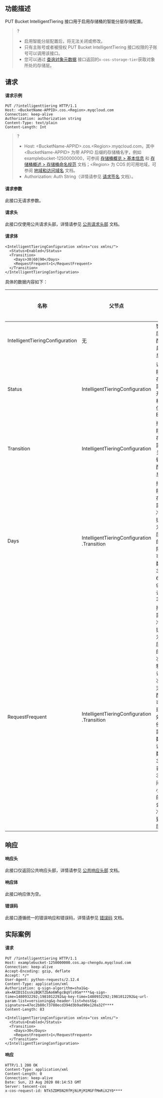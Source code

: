 ## 功能描述

PUT Bucket IntelligentTiering 接口用于启用存储桶的智能分层存储配置。

> ?
> - 启用智能分层配置后，将无法关闭或修改。
> - 只有主账号或者被授权 PUT Bucket IntelligentTiering 接口权限的子账号可以调用该接口。
> - 您可以通过 [查询对象元数据](https://cloud.tencent.com/document/product/436/7745) 接口返回的`x-cos-storage-tier`获取对象所处的存储层。

## 请求

#### 请求示例

```plaintext
PUT /?intelligenttiering HTTP/1.1
Host: <BucketName-APPID>.cos.<Region>.myqcloud.com
Connection: keep-alive
Authorization: authorization string
Content-Type: text/plain
Content-Length: Int
```

>? 
> - Host: &lt;BucketName-APPID>.cos.&lt;Region>.myqcloud.com，其中 &lt;BucketName-APPID> 为带 APPID 后缀的存储桶名字，例如 examplebucket-1250000000，可参阅 [存储桶概览 > 基本信息](https://cloud.tencent.com/document/product/436/48921#.E5.9F.BA.E6.9C.AC.E4.BF.A1.E6.81.AF) 和 [存储桶概述 > 存储桶命名规范](https://cloud.tencent.com/document/product/436/13312#.E5.AD.98.E5.82.A8.E6.A1.B6.E5.91.BD.E5.90.8D.E8.A7.84.E8.8C.83) 文档；&lt;Region> 为 COS 的可用地域，可参阅 [地域和访问域名](http://cloud.tencent.com/document/product/436/6224) 文档。
> - Authorization: Auth String（详情请参见 [请求签名](https://cloud.tencent.com/document/product/436/7778) 文档）。
> 

#### 请求参数

此接口无请求参数。

#### 请求头

此接口仅使用公共请求头部，详情请参见 [公共请求头部](https://cloud.tencent.com/document/product/436/7728) 文档。

#### 请求体

```shell
<IntelligentTieringConfiguration xmlns="cos xmlns/"> 
  <Status>Enabled</Status>
  <Transition>
    <Days>30|60|90</Days>
    <RequestFrequent>1</RequestFrequent>
  </Transition>
</IntelligentTieringConfiguration>
```

具体的数据内容如下：

| 名称                            | 父节点                                     | 描述                                                         | 类型      | 是否必选 |
| ------------------------------- | ------------------------------------------ | ------------------------------------------------------------ | --------- | -------- |
| IntelligentTieringConfiguration | 无                                         | 智能分层存储配置的具体信息                                   | Container | 是       |
| Status                          | IntelligentTieringConfiguration            | 说明智能分层存储配置是否开启，枚举值：Enabled     | Enum      | 是       |
| Transition                      | IntelligentTieringConfiguration            | 指定智能分层存储配置中有关数据转换的配置信息                 | Container | 是       |
| Days                            | IntelligentTieringConfiguration</br>.Transition | 指定智能分层存储配置中标准层数据转换为低频层数据的天数限制，可选天数为30、60、90。默认值为30 | Int       | 是       |
|  RequestFrequent                | IntelligentTieringConfiguration</br>.Transition | 指定配置中标准层数据转换为低频层数据的访问次数限制，默认值为1次，和天数搭配使用可以实现转换效果。例如设置该参数为1，访问天数为30，代表连续30天访问次数小于1次的对象会从标准层降到低频层  |  Int  |  是  |

## 响应

#### 响应头

此接口仅返回公共响应头部，详情请参见 [公共响应头部](https://cloud.tencent.com/document/product/436/7729) 文档。

#### 响应体

此接口响应体为空。

#### 错误码

此接口遵循统一的错误响应和错误码，详情请参见 [错误码](https://cloud.tencent.com/document/product/436/7730) 文档。

## 实际案例

#### 请求

```shell
PUT /?intelligenttiering HTTP/1.1
Host: examplebucket-1250000000.cos.ap-chengdu.myqcloud.com
Connection: keep-alive
Accept-Encoding: gzip, deflate
Accept: */*
User-Agent: python-requests/2.12.4
Content-Type: application/xml
Authorization: q-sign-algorithm=sha1&q-ak=AKID15IsskiBQKTZbAo6WhgcBqVls9Sm****&q-sign-time=1480932292;1981012292&q-key-time=1480932292;1981012292&q-url-param-list=versioning&q-header-list=host&q-signature=47ec2b80c73788ecd394d3b9ad90e120a32f****
Content-Length: 83

<IntelligentTieringConfiguration xmlns="cos xmlns/"> 
  <Status>Enabled</Status>
  <Transition>
    <Days>30</Days>
    <RequestFrequent>1</RequestFrequent>
  </Transition>
</IntelligentTieringConfiguration>
```

#### 响应

```shell
HTTP/1.1 200 OK
Content-Type: application/xml
Content-Length: 0
Connection: keep-alive
Date: Sun, 23 Aug 2020 08:14:53 GMT
Server: tencent-cos
x-cos-request-id: NTk5ZDM5N2RfMjNiMjM1MGFfMmRiX2Y0****
```
